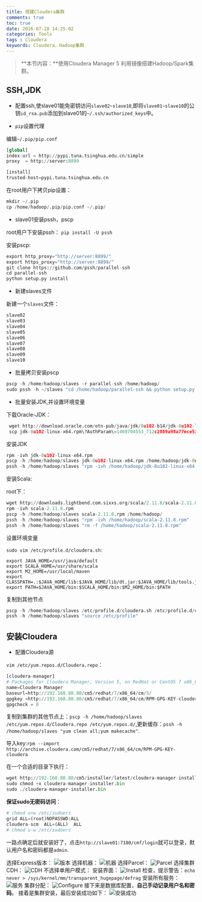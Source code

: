 ```yaml
---
title: 搭建Cloudera集群
comments: true
toc: true
date: 2016-07-28 14:25:02
categories: Tools
tags : Cloudera
keywords: Cloudera，Hadoop集群
---
```


>**本节内容：**使用Cloudera Manager 5 利用镜像搭建Hadoop/Spark集群。


<!-- more -->

## SSH,JDK

- 配置ssh,使slave01能免密钥访问`slave02~slave10`,即将`slave01~slave10`的公钥`id_rsa.pub`添加到slave01的`~/.ssh/authorized_keys`中。

- `pip`设置代理

编辑`~/.pip/pip.conf`

``` python
[global]
index-url = http://pypi.tuna.tsinghua.edu.cn/simple
proxy  = http://server:8899

[install]
trusted-host=pypi.tuna.tsinghua.edu.cn

```

在root用户下拷贝pip设置：

``` python
mkdir ~/.pip
cp /home/hadoop/.pip/pip.conf ~/.pip/
```

- slave01安装pssh，pscp

root用户下安装pssh： `pip install -U pssh`

安装pscp:

``` python
export http_proxy="http://server:8899/"
export https_proxy="http://server:8899/"
git clone https://github.com/pssh/parallel-ssh
cd parallel-ssh
python setup.py install
```

- 新建slaves文件

新建一个`slaves`文件：

``` txt
slave02
slave03
slave04
slave05
slave06
slave07
slave08
slave09
slave10
```
- 批量拷贝安装pscp

``` python
pscp -h /home/hadoop/slaves -r parallel-ssh /home/hadoop/
sudo pssh -h ~/slaves "cd /home/hadoop/parallel-ssh && python setup.py install"
```

- 批量安装JDK,并设置环境变量

下载Oracle-JDK：

```  python
 wget http://download.oracle.com/otn-pub/java/jdk/8u102-b14/jdk-8u102-linux-x64.rpm?AuthParam=1469704553_712c2889a98a77ece53c26087d3ae902
 scp jdk-8u102-linux-x64.rpm\?AuthParam\=1469704553_712c2889a98a77ece53c26087d3ae902 hadoop@slave01:~/cloudera/jdk-8u102-linux-x64.rpm
```

安装JDK

``` python
rpm -ivh jdk-8u102-linux-x64.rpm
pscp -h /home/hadoop/slaves jdk-8u102-linux-x64.rpm /home/hadoop/jdk-8u102-linux-x64.rpm
pssh -h /home/hadoop/slaves "rpm -ivh /home/hadoop/jdk-8u102-linux-x64.rpm && rm -f /home/hadoop/jdk-8u102-linux-x64.rpm"
```

安装Scala:

root下：
``` python
wget http://downloads.lightbend.com.sixxs.org/scala/2.11.8/scala-2.11.8.rpm
rpm -ivh scala-2.11.8.rpm
pscp -h /home/hadoop/slaves scala-2.11.8.rpm /home/hadoop/
pssh -h /home/hadoop/slaves "rpm -ivh /home/hadoop/scala-2.11.8.rpm"
pssh -h /home/hadoop/slaves "rm -f /home/hadoop/scala-2.11.8.rpm"
```

设置环境变量

`sudo vim /etc/profile.d/cloudera.sh`:
```
export JAVA_HOME=/usr/java/default
export SCALA_HOME=/usr/share/scala
export M2_HOME=/usr/local/maven
export CLASSPATH=.:$JAVA_HOME/lib:$JAVA_HOME/lib/dt.jar:$JAVA_HOME/lib/tools.jar:$SCALA_HOME/lib
export PATH=$JAVA_HOME/bin:$SCALA_HOME/bin:$M2_HOME/bin:$PATH
```

复制到其他节点

``` python
pscp -h /home/hadoop/slaves /etc/profile.d/cloudera.sh /etc/profile.d/cloudera.sh
pssh -h /home/hadoop/slaves "source /etc/profile"
```

## 安装Cloudera

- 配置Cloudera源

`vim /etc/yum.repos.d/Cloudera.repo`：

``` python
[cloudera-manager]
# Packages for Cloudera Manager, Version 5, on RedHat or CentOS 7 x86_64
name=Cloudera Manager
baseurl=http://192.168.80.80/cm5/redhat/7/x86_64/cm/5/
gpgkey =http://192.168.80.80/cm5/redhat/7/x86_64/cm/RPM-GPG-KEY-cloudera
gpgcheck = 0
```

复制到集群的其他节点上：`pscp -h /home/hadoop/slaves /etc/yum.repos.d/Cloudera.repo /etc/yum.repos.d/`,更新缓存：`pssh -h /home/hadoop/slaves "yum clean all;yum makecache"`.

导入key:`rpm --import http://archive.cloudera.com/cm5/redhat/7/x86_64/cm/RPM-GPG-KEY-cloudera`

在一个合适的目录下执行：

``` python
wget http://192.168.80.80/cm5/installer/latest/cloudera-manager-installer.bin
sudo chmod +x cloudera-manager-installer.bin
sudo ./cloudera-manager-installer.bin
```

**保证sudo无密码访问**：

``` python
# chmod u+w /etc/sudoers
grid ALL=(root)NOPASSWD:ALL
cloudera-scm  ALL=(ALL)  ALL
# chmod u-w /etc/sudoers
```


一路点确定后就安装好了，点击`http://slave01:7180/cmf/login`就可以登录，默认用户名和密码都是`admin`.

选择Express版本：
![版本](/resource/blog/2016-07/Cloudera.png)
选择机器：
![机器](/resource/blog/2016-07/Cloudera-Host.png)
选择Parcel：
![Parcel](/resource/blog/2016-07/Cloudera-Parcel.png)
选择集群CDH：
![CDH](/resource/blog/2016-07/Cloudera-Cluster.png)
不选择单用户模式：
安装界面：
![Install](/resource/blog/2016-07/Cloudera-Install.png)
检查，提示警告：`echo never > /sys/kernel/mm/transparent_hugepage/defrag`
安装所有服务：
![服务](/resource/blog/2016-07/Cloudera-Service.png)
集群分配：
![Configure](/resource/blog/2016-07/Cloudera-Configure.png)
接下来是数据库配置，**自己手动记录用户名和密码**。
接着是集群安装，最后安装成功如下：
![安装成功](/resource/blog/2016-07/Cloudera-Final.png)


